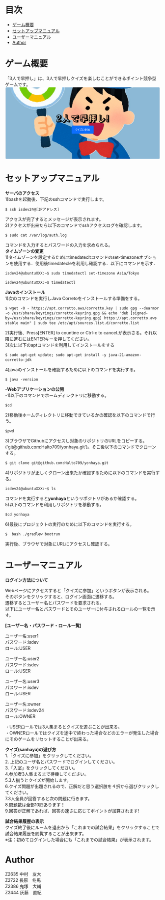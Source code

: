 # 目次
- [ゲーム概要][label1] 
- [セットアップマニュアル][label2]
- [ユーザーマニュアル][label3]
- [Author][label4]
  
[label1]:#ゲーム概要
# ゲーム概要
「3人で早押し」は、3人で早押しクイズを楽しむことができるポイント競争型ゲームです。  
![edit](src/main/resources/static/readme.png)


[label2]:#セットアップマニュアル
# セットアップマニュアル
**サーバのアクセス**  
1)bashを起動後、下記のsshコマンドで実行します。
```
$ ssh isdev24@[IPアドレス]
```
アクセスが完了するとメッセージが表示されます。  
2)アクセスが出来たら以下のコマンドでsshアクセスログを確認します。  
```
$ sudo cat /var/log/auth.log
```
コマンドを入力するとパスワードの入力を求められる。  
**タイムゾーンの変更**  
1)タイムゾーンを設定するためにtimedatecltコマンドのset-timezoneオプションを使用する．使用後timedatecleを利用し確認する．以下にコマンドを示す．  
```
isdev24@ubuntuXXX:~$ sudo timedatectl set-timezone Asia/Tokyo
```
```
isdev24@ubuntuXXX:~$ timedatectl
```
**Javaのインストール**  
1)次のコマンドを実行しJava Corretoをインストールする準備をする。  
```
$ wget -O - https://apt.corretto.aws/corretto.key | sudo gpg --dearmor -o /usr/share/keyrings/corretto-keyring.gpg && echo "deb [signed-by=/usr/share/keyrings/corretto-keyring.gpg] https://apt.corretto.aws stable main" | sudo tee /etc/apt/sources.list.d/corretto.list

```
2)実行後、Press[ENTER] to countine or Ctrl-c to cancel.が表示さる。それ以降に進むにはENTERキーを押してください。  
3)次に以下のaptコマンドを利用してインストールをする  
```
$ sudo apt-get update; sudo apt-get install -y java-21-amazon-corretto-jdk
```
4)javaのインストールを確認するために以下のコマンドを実行する。  
```
$ java -version
```
-**Webアプリケーションの公開**  
-1)以下のコマンドでホームディレクトリに移動する。  
```
$cd
```
2)移動後ホームディレクトリに移動できているかの確認を以下のコマンドで行う。  
```
$pwd
```
3)ブラウザでGithubにアクセスし対象のリポジトリのURLをコピーする。('git@github.com:Halto709/yonhaya.git')。そこ後以下のコマンドでクローンする。  
```
$ git clone git@github.com:Halto709/yonhaya.git
```
4)リポジトリが正しくクローン出来たか確認するために以下のコマンドを実行する。  
```
isdev24@ubuntuXXX:~$ ls
```
コマンドを実行すると**yonhaya**というリポジトリがあるか確認する。  
5)以下のコマンドを利用しリポジトリを移動する。  
```
$cd yonhaya
```
6)最後にプロジェクトの実行のために以下のコマンドを実行する。  
```
$  bash ./gradlew bootrun
```
実行後、ブラウザで対象にURLにアクセスし確認する。  

[label3]:#ユーザーマニュアル
# ユーザーマニュアル
**ログイン方法について**

Webページにアクセスすると「クイズに参加」というボタンが表示される。  
そのボタンをクリックすると、ログイン画面に遷移する。  
遷移するとユーザー名とパスワードを要求される。  
以下にユーザー名とパスワードとそのユーザーに付与されるロールの一覧を示す。  

**[ユーザー名・パスワード・ロール一覧]**

ユーザー名:user1  
パスワード:isdev  
ロール:USER  

ユーザー名:user2  
パスワード:isdev  
ロール:USER  

ユーザー名:user3  
パスワード:isdev  
ロール:USER  


ユーザー名:owner  
パスワード:isdev24  
ロール:OWNER  

・USERロールでは3人集まるとクイズを遊ぶことが出来る。  
・OWNERロールではクイズを途中で終わった場合などのエラーが発生した場合にそのゲームをリセットすることが出来る。


**クイズ(sanhaya)の遊び方**  
1.「クイズに参加」をクリックしてください。  
2. 上記のユーザ名とパスワードでログインしてください。  
3.「入室」をクリックしてください。  
4.参加者3人集まるまで待機してください。  
5.3人揃うとクイズが開始します。  
6.クイズ問題が出題されるので、正解だと思う選択肢を４択から選びクリックしてください。  
7.3人全員が回答すると次の問題に行きます。  
8.問題数は全部10問あります！  
9.回答が正解であれば、回答の速さに応じてポイントが加算されます!  

**試合結果履歴の表示**  
クイズ終了後にルームを退出から「これまでの試合結果」をクリックすることで試合結果履歴を閲覧することが出来ます。  
※注：初めてログインした場合にも「これまでの試合結果」が表示されます。  

[label4]:#Author
# Author
Z2635  中村　友大  
Z2722  長原　冬馬  
Z2386  鬼塚　大輔  
Z2444  灰藤　直紀  

